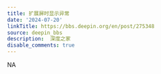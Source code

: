 ```yaml
---
title: 扩展屏时显示异常
date: '2024-07-20'
linkTitle: https://bbs.deepin.org/en/post/275348
source: deepin_bbs
description:  深度之家 
disable_comments: true
---
```

NA
